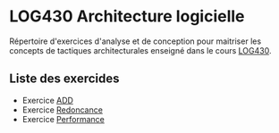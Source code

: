 # LOG430 Architecture logicielle

Répertoire d'exercices d'analyse et de conception pour maitriser les concepts de tactiques architecturales enseigné dans le cours [LOG430](https://www.etsmtl.ca/etudes/cours/log430/).

## Liste des exercides
- Exercice [ADD](/exercice-add/)
- Exercice [Redoncance](exercice-DS-redondance-enonce.md)
- Exercice [Performance](../exercice-ds-loadbalancer/exercice-DS-loadbalancer.md)
  
